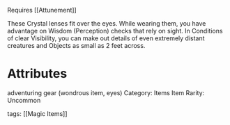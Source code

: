 Requires [[Attunement]]

These Crystal lenses fit over the eyes. While wearing them, you have advantage on Wisdom (Perception) checks that rely on sight. In Conditions of clear Visibility, you can make out details of even extremely distant creatures and Objects as small as 2 feet across.

# Attributes
adventuring gear (wondrous item, eyes)
Category: Items
Item Rarity: Uncommon

tags: [[Magic Items]]